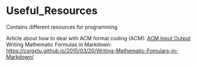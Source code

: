 # Useful_Resources
Contains different resources for programming

Article about how to deal with ACM format coding (ACM): [ACM Input Output](https://blog.csdn.net/weixin_48157259/article/details/135126539?ops_request_misc=&request_id=&biz_id=102&utm_term=ACM%20模式&utm_medium=distribute.pc_search_result.none-task-blog-2~all~sobaiduweb~default-1-135126539.142^v100^pc_search_result_base2&spm=1018.2226.3001.4187)  
Writing Mathematic Formulas in Markdown: https://csrgxtu.github.io/2015/03/20/Writing-Mathematic-Fomulars-in-Markdown/
